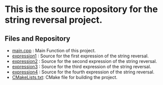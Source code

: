 # This is the source ropository for the string reversal project.


## Files and Repository
* [main.cpp](./main.cpp) : Main Function of this project. 
* [expression1](./expression1) : Source for the first expression of the string reversal. 
* [expression2](./expression2) : Source for the second expression of the string reversal. 
* [expression3](./expression3) : Source for the third expression of the string reversal. 
* [expression4](./expression4) : Source for the fourth expression of the string reversal. 
* [CMakeLists.txt](./CMakeLists.txt): CMake file for building the project. 